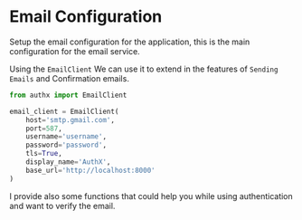 # Email Configuration

Setup the email configuration for the application, this is the main
configuration for the email service.

Using the `EmailClient` We can use it to extend in the features of
`Sending Emails` and Confirmation emails.

```py
from authx import EmailClient

email_client = EmailClient(
    host='smtp.gmail.com',
    port=587,
    username='username',
    password='password',
    tls=True,
    display_name='AuthX',
    base_url='http://localhost:8000'
)
```

I provide also some functions that could help you while using authentication and
want to verify the email.
